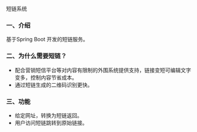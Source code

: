 短链系统

### 一、介绍

基于Spring Boot 开发的短链服务。

### 二、为什么需要短链？

- 配合营销短信平台等对内容有限制的外围系统提供支持，链接变短可编辑文字变多，控制内容节省成本。
- 通过短链生成的二维码识别更快。

### 三、功能

- 给定网址，转换为短链返回。
- 用户访问短链跳转到原始链接。 

